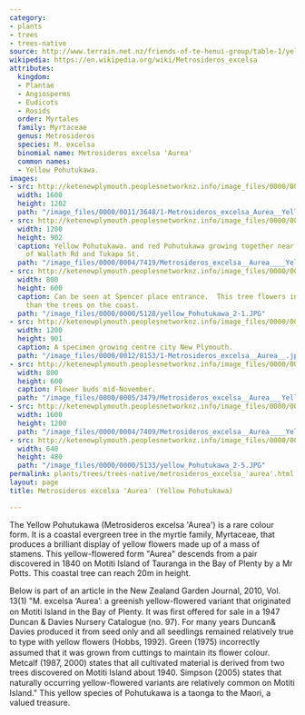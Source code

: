```yaml
---
category:
- plants
- trees
- trees-native
source: http://www.terrain.net.nz/friends-of-te-henui-group/table-1/yellow-pohutukawa.html
wikipedia: https://en.wikipedia.org/wiki/Metrosideros_excelsa
attributes:
  kingdom:
  - Plantae
  - Angiosperms
  - Eudicots
  - Rosids
  order: Myrtales
  family: Myrtaceae
  genus: Metrosideros
  species: M. excelsa
  binomial name: Metrosideros excelsa 'Aurea'
  common names:
  - Yellow Pohutukawa.
images:
- src: http://ketenewplymouth.peoplesnetworknz.info/image_files/0000/0011/3648/1-Metrosideros_excelsa_Aurea__Yellow_Pohutukawa.jpg
  width: 1600
  height: 1202
  path: "/image_files/0000/0011/3648/1-Metrosideros_excelsa_Aurea__Yellow_Pohutukawa.jpg"
- src: http://ketenewplymouth.peoplesnetworknz.info/image_files/0000/0004/7419/Metrosideros_excelsa__Aurea____Yellow_Puhutukawa..JPG
  width: 1200
  height: 902
  caption: Yellow Pohutukawa. and red Pohutukawa growing together near the junction
    of Wallath Rd and Tukapa St.
  path: "/image_files/0000/0004/7419/Metrosideros_excelsa__Aurea____Yellow_Puhutukawa..JPG"
- src: http://ketenewplymouth.peoplesnetworknz.info/image_files/0000/0000/5128/yellow_Pohutukawa_2-1.JPG
  width: 800
  height: 600
  caption: Can be seen at Spencer place entrance.  This tree flowers in January later
    than the trees on the coast.
  path: "/image_files/0000/0000/5128/yellow_Pohutukawa_2-1.JPG"
- src: http://ketenewplymouth.peoplesnetworknz.info/image_files/0000/0012/8153/1-Metrosideros_excelsa__Aurea__.jpg
  width: 1200
  height: 901
  caption: A specimen growing centre city New Plymouth.
  path: "/image_files/0000/0012/8153/1-Metrosideros_excelsa__Aurea__.jpg"
- src: http://ketenewplymouth.peoplesnetworknz.info/image_files/0000/0005/3479/Metrosideros_excelsa__Aurea___Yellow_Pohutukawa_.JPG
  width: 800
  height: 600
  caption: Flower buds mid-November.
  path: "/image_files/0000/0005/3479/Metrosideros_excelsa__Aurea___Yellow_Pohutukawa_.JPG"
- src: http://ketenewplymouth.peoplesnetworknz.info/image_files/0000/0004/7409/Metrosideros_excelsa__Aurea____Yellow_Puhutukawa.-001.JPG
  width: 1600
  height: 1200
  path: "/image_files/0000/0004/7409/Metrosideros_excelsa__Aurea____Yellow_Puhutukawa.-001.JPG"
- src: http://ketenewplymouth.peoplesnetworknz.info/image_files/0000/0000/5133/yellow_Pohutukawa_2-5.JPG
  width: 640
  height: 480
  path: "/image_files/0000/0000/5133/yellow_Pohutukawa_2-5.JPG"
permalink: plants/trees/trees-native/metrosideros_excelsa_'aurea'.html
layout: page
title: Metrosideros excelsa 'Aurea' (Yellow Pohutukawa)

---
```

The Yellow Pohutukawa (Metrosideros excelsa 'Aurea') is a rare colour form. It is a coastal evergreen tree in the myrtle family, Myrtaceae, that produces a brilliant display of yellow flowers made up of a mass of stamens. This yellow-flowered form "Aurea" descends from a pair discovered in 1840 on Motiti Island of Tauranga in the Bay of Plenty by a Mr Potts. This coastal tree can reach 20m in height.

Below is part of an article in the New Zealand Garden Journal, 2010, Vol. 13(1)
"M. excelsa ‘Aurea’: a greenish yellow-ﬂowered variant that originated on Motiti Island in the Bay of Plenty. It was ﬁrst offered for sale in a 1947 Duncan &amp; Davies Nursery Catalogue (no. 97). For many years Duncan&amp; Davies produced it from seed only and all seedlings remained relatively true to type with yellow ﬂowers (Hobbs, 1992). Green (1975) incorrectly assumed that it was grown from cuttings to maintain its ﬂower colour. Metcalf (1987, 2000) states that all cultivated material is derived from two trees discovered on Motiti Island about 1940. Simpson (2005) states that naturally occurring yellow-ﬂowered variants are relatively common on Motiti Island."
This yellow species of Pohutukawa is a taonga to the Maori, a valued treasure.
